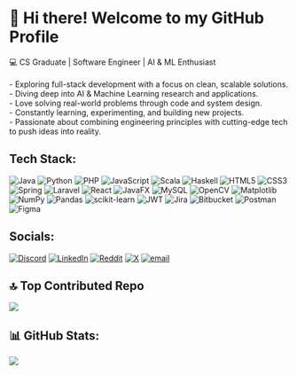 # 👋 Hi there! Welcome to my GitHub Profile
💻 CS Graduate | Software Engineer | AI & ML Enthusiast<br><br>- Exploring full-stack development with a focus on clean, scalable solutions.<br>- Diving deep into AI & Machine Learning research and applications.<br>- Love solving real-world problems through code and system design.<br>- Constantly learning, experimenting, and building new projects.<br>- Passionate about combining engineering principles with cutting-edge tech to push ideas into reality.


## Tech Stack:
![Java](https://img.shields.io/badge/java-%23ED8B00.svg?style=for-the-badge&logo=openjdk&logoColor=white) ![Python](https://img.shields.io/badge/python-3670A0?style=for-the-badge&logo=python&logoColor=ffdd54) ![PHP](https://img.shields.io/badge/php-%23777BB4.svg?style=for-the-badge&logo=php&logoColor=white) ![JavaScript](https://img.shields.io/badge/javascript-%23323330.svg?style=for-the-badge&logo=javascript&logoColor=%23F7DF1E) ![Scala](https://img.shields.io/badge/scala-%23DC322F.svg?style=for-the-badge&logo=scala&logoColor=white) ![Haskell](https://img.shields.io/badge/Haskell-5e5086?style=for-the-badge&logo=haskell&logoColor=white) ![HTML5](https://img.shields.io/badge/html5-%23E34F26.svg?style=for-the-badge&logo=html5&logoColor=white) ![CSS3](https://img.shields.io/badge/css3-%231572B6.svg?style=for-the-badge&logo=css3&logoColor=white) ![Spring](https://img.shields.io/badge/spring-%236DB33F.svg?style=for-the-badge&logo=spring&logoColor=white) ![Laravel](https://img.shields.io/badge/laravel-%23FF2D20.svg?style=for-the-badge&logo=laravel&logoColor=white) ![React](https://img.shields.io/badge/react-%2320232a.svg?style=for-the-badge&logo=react&logoColor=%2361DAFB) ![JavaFX](https://img.shields.io/badge/javafx-%23FF0000.svg?style=for-the-badge&logo=javafx&logoColor=white) ![MySQL](https://img.shields.io/badge/mysql-4479A1.svg?style=for-the-badge&logo=mysql&logoColor=white) ![OpenCV](https://img.shields.io/badge/opencv-%23white.svg?style=for-the-badge&logo=opencv&logoColor=white) ![Matplotlib](https://img.shields.io/badge/Matplotlib-%23ffffff.svg?style=for-the-badge&logo=Matplotlib&logoColor=black) ![NumPy](https://img.shields.io/badge/numpy-%23013243.svg?style=for-the-badge&logo=numpy&logoColor=white) ![Pandas](https://img.shields.io/badge/pandas-%23150458.svg?style=for-the-badge&logo=pandas&logoColor=white) ![scikit-learn](https://img.shields.io/badge/scikit--learn-%23F7931E.svg?style=for-the-badge&logo=scikit-learn&logoColor=white) ![JWT](https://img.shields.io/badge/JWT-black?style=for-the-badge&logo=JSON%20web%20tokens) ![Jira](https://img.shields.io/badge/jira-%230A0FFF.svg?style=for-the-badge&logo=jira&logoColor=white) ![Bitbucket](https://img.shields.io/badge/bitbucket-%230047B3.svg?style=for-the-badge&logo=bitbucket&logoColor=white) ![Postman](https://img.shields.io/badge/Postman-FF6C37?style=for-the-badge&logo=postman&logoColor=white) ![Figma](https://img.shields.io/badge/figma-%23F24E1E.svg?style=for-the-badge&logo=figma&logoColor=white)

## Socials:
[![Discord](https://img.shields.io/badge/Discord-%237289DA.svg?logo=discord&logoColor=white)](https://discord.gg/wzhaoxuan) [![LinkedIn](https://img.shields.io/badge/LinkedIn-%230077B5.svg?logo=linkedin&logoColor=white)](https://linkedin.com/in/wzhaoxuan08) [![Reddit](https://img.shields.io/badge/Reddit-%23FF4500.svg?logo=Reddit&logoColor=white)](https://reddit.com/user/wzhaoxuan) [![X](https://img.shields.io/badge/X-black.svg?logo=X&logoColor=white)](https://x.com/wzhaoxuan08) [![email](https://img.shields.io/badge/Email-D14836?logo=gmail&logoColor=white)](mailto:wzhaoxuan08@gmail.com) 

## 🔝 Top Contributed Repo
![](https://github-contributor-stats.vercel.app/api?username=wzhaoxuan&limit=5&theme=dark&combine_all_yearly_contributions=true)

## 📊 GitHub Stats:
![](https://github-readme-stats.vercel.app/api/top-langs/?username=wzhaoxuan&theme=dark&hide_border=true&include_all_commits=false&count_private=false&layout=compact)





<!-- Proudly created with GPRM ( https://gprm.itsvg.in ) -->


